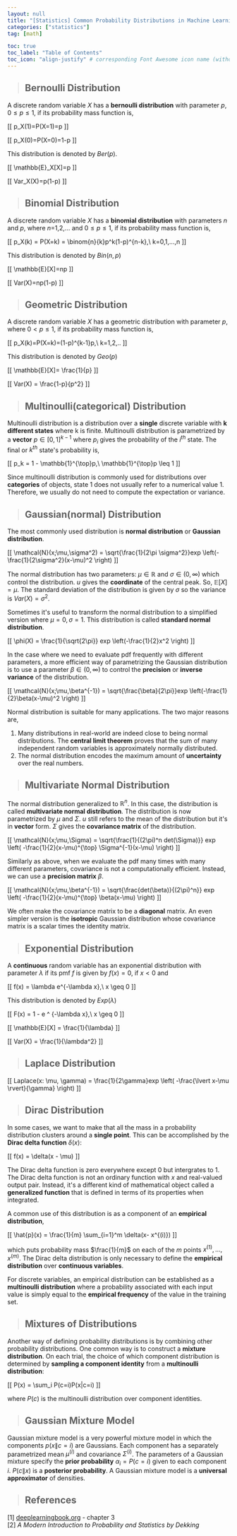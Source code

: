 ```yaml
---
layout: null
title: "[Statistics] Common Probability Distributions in Machine Learning"
categories: ["statistics"]
tag: [math]

toc: true
toc_label: "Table of Contents"
toc_icon: "align-justify" # corresponding Font Awesome icon name (without fa prefix)
---
```


> ## Bernoulli Distribution

A discrete random variable $X$ has a **bernoulli distribution** with parameter $p$, $0 \leq p \leq 1$, if its probability mass function is,

\[[ p_X(1)=P(X=1)=p \]]

\[[ p_X(0)=P(X=0)=1-p \]]

This distribution is denoted by $Ber(p)$.

\[[ \mathbb{E}\_X[X]=p \]]

\[[ Var_X(X)=p(1-p) \]]

> ## Binomial Distribution

A discrete random variable $X$ has a **binomial distribution** with parameters $n$ and $p$, where $n$=1,2,... and $0 \leq p \leq 1$, if its probability mass function is,

\[[ p_X(k) = P(X=k) = \binom{n}{k}p^k(1-p)^{n-k},\ k=0,1,...,n \]]

This distribution is denoted by $Bin(n,p)$

\[[ \mathbb{E}[X]=np \]]

\[[ Var(X)=np(1-p) \]]

> ## Geometric Distribution

A discrete random variable $X$ has a geometric distribution with parameter $p$, where $0 < p \leq 1$, if its probability mass function is,

\[[ p_X(k)=P(X=k)=(1-p)^{k-1}p,\ k=1,2,.. \]]

This distribution is denoted by $Geo(p)$

\[[ \mathbb{E}[X]= \frac{1}{p} \]]

\[[ Var(X) = \frac{1-p}{p^2} \]]

> ## Multinoulli(categorical) Distribution

Multinoulli distribution is a distribution over a **single** discrete variable with **k different states** where k is finite. Multinoulli distribution is parametrized by a **vector** $p \in [0,1]^{k-1}$ where $p_i$ gives the probability of the $i^{th}$ state. The final or $k^{th}$ state's probability is,

\[[ p_k = 1 - \mathbb{1}^{\top}p,\ \mathbb{1}^{\top}p \leq 1 \]]

Since multinoulli distribution is commonly used for distributions over **categories** of objects, state 1 does not usually refer to a numerical value 1. Therefore, we usually do not need to compute the expectation or variance.

> ## Gaussian(normal) Distribution

The most commonly used distribution is **normal distribution** or **Gaussian distribution**.

\[[ \mathcal{N}(x;\mu,\sigma^2) = \sqrt{\frac{1}{2\pi \sigma^2}}exp \left(-\frac{1}{2\sigma^2}(x-\mu)^2 \right) \]]

The normal distribution has two parameters: $\mu \in \mathbb{R}$ and $\sigma \in (0, \infty)$ which control the distribution. $u$ gives the **coordinate** of the central peak. So, $\mathbb{E}[X]=\mu$. The standard deviation of the distribution is given by $\sigma$ so the variance is $Var(X)=\sigma^2$.

Sometimes it's useful to transform the normal distribution to a simplified version where $\mu=0, \sigma=1$. This distribution is called **standard normal distribution**.

\[[ \phi(X) = \frac{1}{\sqrt{2\pi}} exp \left(-\frac{1}{2}x^2 \right) \]]

In the case where we need to evaluate pdf frequently with different parameters, a more efficient way of parametrizing the Gaussian distribution is to use a parameter $\beta \in (0, \infty)$ to control the **precision** or **inverse variance** of the distribution.

\[[ \mathcal{N}(x;\mu,\beta^{-1}) = \sqrt{\frac{\beta}{2\pi}}exp \left(-\frac{1}{2}\beta(x-\mu)^2 \right) \]]

Normal distribution is suitable for many applications. The two major reasons are,

1. Many distributions in real-world are indeed close to being normal distributions. The **central limit theorem** proves that the sum of many independent random variables is approximately normally distributed.
2. The normal distribution encodes the maximum amount of **uncertainty** over the real numbers.

> ## Multivariate Normal Distribution

The normal distribution generalized to $\mathbb{R}^n$. In this case, the distribution is called **multivariate normal distribution**. The distribution is now parametrized by $\mu$ and $\Sigma$. $u$ still refers to the mean of the distribution but it's in **vector** form. $\Sigma$ gives the **covariance matrix** of the distribution.

\[[ \mathcal{N}(x;\mu,\Sigma) = \sqrt{\frac{1}{(2\pi)^n det(\Sigma)}} exp \left( -\frac{1}{2}(x-\mu)^{\top} \Sigma^{-1}(x-\mu) \right) \]]

Similarly as above, when we evaluate the pdf many times with many different parameters, covariance is not a computationally efficient. Instead, we can use a **precision matrix** $\beta$.

\[[ \mathcal{N}(x;\mu,\beta^{-1}) = \sqrt{\frac{det(\beta)}{(2\pi)^n}} exp \left( -\frac{1}{2}(x-\mu)^{\top} \beta(x-\mu) \right) \]]

We often make the covariance matrix to be a **diagonal** matrix. An even simpler version is the **isotropic** Gaussian distribution whose covariance matrix is a scalar times the identity matrix.

> ## Exponential Distribution

A **continuous** random variable has an exponential distribution with parameter $\lambda$ if its pmf $f$ is given by $f(x)=0$, if $x<0$ and

\[[ f(x) = \lambda e^{-\lambda x},\ x \geq 0 \]]

This distribution is denoted by $Exp(\lambda)$

\[[ F(x) = 1 - e ^ {-\lambda x},\ x \geq 0 \]]

\[[ \mathbb{E}[X] = \frac{1}{\lambda} \]]

\[[ Var(X) = \frac{1}{\lambda^2} \]]

> ## Laplace Distribution

\[[ Laplace(x: \mu, \gamma) = \frac{1}{2\gamma}exp \left( -\frac{\lvert x-\mu \rvert}{\gamma} \right) \]]

> ## Dirac Distribution

In some cases, we want to make that all the mass in a probability distribution clusters around a **single point**. This can be accomplished by the **Dirac delta function** $\delta(x)$:

\[[ f(x) = \delta(x - \mu) \]]

The Dirac delta function is zero everywhere except $0$ but intergrates to $1$. The Dirac delta function is not an ordinary function with $x$ and real-valued output pair. Instead, it's a different kind of mathematical object called a **generalized function** that is defined in terms of its properties when integrated.

A common use of this distribution is as a component of an **empirical distribution**,

\[[ \hat{p}(x) = \frac{1}{m} \sum_{i=1}^m \delta(x- x^{(i)}) \]]

which puts probability mass $\frac{1}{m}$ on each of the $m$ points $x^{(1)},...,x^{(m)}$. The Dirac delta distribution is only necessary to define the **empirical distribution** over **continuous variables**.

For discrete variables, an empirical distribution can be established as a **multinoulli distribution** where a probability associated with each input value is simply equal to the **empirical frequency** of the value in the training set.

> ## Mixtures of Distributions

Another way of defining probability distributions is by combining other probability distributions. One common way is to construct a **mixture distribution**. On each trial, the choice of which component distribution is determined by **sampling a component identity** from a **multinoulli distribution**:

\[[ P(x) = \sum_i P(c=i)P(x\|c=i) \]]

where $P(c)$ is the multinoulli distribution over component identities.

> ## Gaussian Mixture Model

Gaussian mixture model is a very powerful mixture model in which the components $p(x \|c = i)$ are Gaussians. Each component has a separately parametrized mean $\mu^{(i)}$ and covariance $\Sigma^{(i)}$. The parameters of a Gaussian mixture specify the **prior probability** $\alpha_i = P(c=i)$ given to each component $i$. $P(c \| x)$ is a **posterior probability**. A Gaussian mixture model is a **universal approximator** of densities.

> ## References

[1] [deeplearningbook.org](https://www.deeplearningbook.org/) - chapter 3  
[2] _A Modern Introduction to Probability and Statistics by Dekking_
